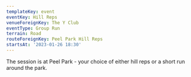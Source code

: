 ```yaml
---
templateKey: event 
eventKey: Hill Reps
venueForeignKey: The Y Club 
eventType: Group Run
terrain: Road 
routeForeignKey: Peel Park Hill Reps
startsAt: '2023-01-26 18:30'
---
```

The session is at Peel Park - your choice of either hill reps or a short run around the park.

